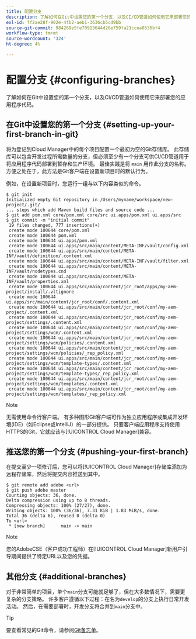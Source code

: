 ```yaml
---
title: 配置分支
description: 了解如何在Git中设置您的第一个分支，以及CI/CD管道如何使用它来部署您的应用程序代码。
exl-id: ff2ae28f-902e-4fb2-aeb1-3636cb5cd9bb
source-git-commit: 984269e5fe70913644d26e759fa21ccea0536bf4
workflow-type: tm+mt
source-wordcount: '324'
ht-degree: 4%

---
```



# 配置分支 {#configuring-branches}

了解如何在Git中设置您的第一个分支，以及CI/CD管道如何使用它来部署您的应用程序代码。

## 在Git中设置您的第一个分支 {#setting-up-your-first-branch-in-git}

将为登记到Cloud Manager中的每个项目配置一个最初为空的Git存储库[](/help/requirements/environment-provisioning.md)。 此存储库可以包含开发过程所需数量的分支，但必须至少有一个分支可供CI/CD管道用于将应用程序代码部署到暂存和生产环境。 最佳实践是将 `main` 用作此分支的名称。方便之处在于，此方法是Git客户端在设置新项目时的默认行为。

例如，在设置新项目时，您运行一组与以下内容类似的命令。

```shell
$ git init
Initialized empty Git repository in /Users/myname/workspace/new-project/.git/
... steps which add Maven build files and source code ...
$ git add pom.xml core/pom.xml core/src ui.apps/pom.xml ui.apps/src
$ git commit -m "initial commit"
 19 files changed, 777 insertions(+)
 create mode 100644 core/pom.xml
 create mode 100644 pom.xml
 create mode 100644 ui.apps/pom.xml
 create mode 100644 ui.apps/src/main/content/META-INF/vault/config.xml
 create mode 100644 ui.apps/src/main/content/META-INF/vault/definition/.content.xml
 create mode 100644 ui.apps/src/main/content/META-INF/vault/filter.xml
 create mode 100644 ui.apps/src/main/content/META-INF/vault/nodetypes.cnd
 create mode 100644 ui.apps/src/main/content/META-INF/vault/properties.xml
 create mode 100644 ui.apps/src/main/content/jcr_root/apps/my-aem-project/install/.vltignore
 create mode 100644 ui.apps/src/main/content/jcr_root/conf/.content.xml
 create mode 100644 ui.apps/src/main/content/jcr_root/conf/my-aem-project/.content.xml
 create mode 100644 ui.apps/src/main/content/jcr_root/conf/my-aem-project/settings/.content.xml
 create mode 100644 ui.apps/src/main/content/jcr_root/conf/my-aem-project/settings/wcm/.content.xml
 create mode 100644 ui.apps/src/main/content/jcr_root/conf/my-aem-project/settings/wcm/policies/.content.xml
 create mode 100644 ui.apps/src/main/content/jcr_root/conf/my-aem-project/settings/wcm/policies/_rep_policy.xml
 create mode 100644 ui.apps/src/main/content/jcr_root/conf/my-aem-project/settings/wcm/template-types/.content.xml
 create mode 100644 ui.apps/src/main/content/jcr_root/conf/my-aem-project/settings/wcm/template-types/_rep_policy.xml
 create mode 100644 ui.apps/src/main/content/jcr_root/conf/my-aem-project/settings/wcm/templates/.content.xml
 create mode 100644 ui.apps/src/main/content/jcr_root/conf/my-aem-project/settings/wcm/templates/_rep_policy.xml
```

>[!NOTE]
>
>无需使用命令行客户端。 有多种图形Git客户端可作为独立应用程序或集成开发环境(IDE)（如Eclipse或IntelliJ）的一部分提供。 只要客户端应用程序支持使用HTTPS的Git，它就应该与[!UICONTROL Cloud Manager]兼容。

## 推送您的第一个分支 {#pushing-your-first-branch}

在提交至少一项修订后，您可以将[!UICONTROL Cloud Manager]存储库添加为远程存储库，然后将提交内容推送到其中。

```shell
$ git remote add adobe <url>
$ git push adobe master
Counting objects: 36, done.
Delta compression using up to 8 threads.
Compressing objects: 100% (27/27), done.
Writing objects: 100% (36/36), 7.31 KiB | 1.83 MiB/s, done.
Total 36 (delta 6), reused 0 (delta 0)
To <url>
 * [new branch]      main -> main
```

>[!NOTE]
>
>您的AdobeCSE（客户成功工程师）在[!UICONTROL Cloud Manager]新用户引导期间提供了特定URL以及您的凭据。

## 其他分支 {#additional-branches}

对于非常简单的项目，单个`main`分支可能就足够了，但在大多数情况下，需要更复杂的分支策略。 许多客户遵循以下过程：在名为`develop`的分支上执行日常开发活动。 然后，在需要部署时，开发分支将合并到`main`分支中。

>[!TIP]
>
>要查看常见的Git命令，请参阅[Git备忘单](https://training.github.com/downloads/github-git-cheat-sheet)。
